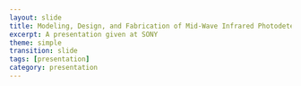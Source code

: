```yaml
---
layout: slide
title: Modeling, Design, and Fabrication of Mid-Wave Infrared Photodetectors
excerpt: A presentation given at SONY
theme: simple
transition: slide
tags: [presentation]
category: presentation
---
```

<section data-background-image="https://brendanmarozas.github.io/images/PresentSONY2020/Slide1.png" data-background-size="contain"></section>

<section data-background-image="https://brendanmarozas.github.io/images/PresentSONY2020/Slide2.png" data-background-size="contain"></section>

<section data-background-image="https://brendanmarozas.github.io/images/PresentSONY2020/Slide3.png" data-background-size="contain"></section>

<section data-background-image="https://brendanmarozas.github.io/images/PresentSONY2020/Slide4.png" data-background-size="contain"></section>
